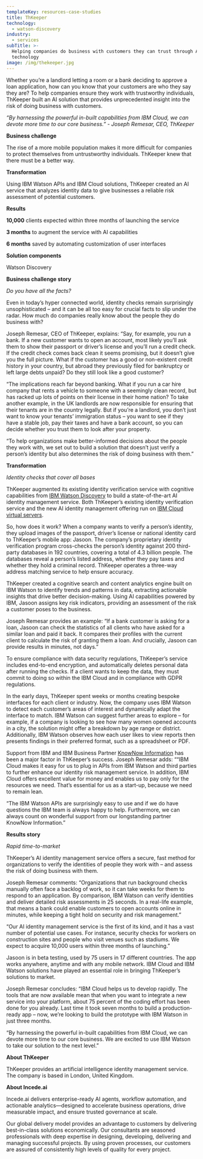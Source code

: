 ```yaml
---
templateKey: resources-case-studies
title: ThKeeper
technology:
  - watson-discovery
industry:
  - services
subTitle: >-
  Helping companies do business with customers they can trust through AI
  technology
image: /img/thekeeper.jpg
---
```

Whether you’re a landlord letting a room or a bank deciding to approve a loan application, how can you know that your customers are who they say they are? To help companies ensure they work with trustworthy individuals, ThKeeper built an AI solution that provides unprecedented insight into the risk of doing business with customers.

*“By harnessing the powerful in-built capabilities from IBM Cloud, we can devote more time to our core business.” - Joseph Remesar, CEO, ThKeeper*

**Business challenge**

The rise of a more mobile population makes it more difficult for companies to protect themselves from untrustworthy individuals. ThKeeper knew that there must be a better way.

**Transformation**

Using IBM Watson APIs and IBM Cloud solutions, ThKeeper created an AI service that analyzes identity data to give businesses a reliable risk assessment of potential customers.

**Results**

**10,000** clients expected within three months of launching the service

**3 months** to augment the service with AI capabilities

**6 months** saved by automating customization of user interfaces

**Solution components**

Watson Discovery

**Business challenge story**

*Do you have all the facts?*

Even in today’s hyper connected world, identity checks remain surprisingly unsophisticated – and it can be all too easy for crucial facts to slip under the radar. How much do companies really know about the people they do business with?

Joseph Remesar, CEO of ThKeeper, explains: “Say, for example, you run a bank. If a new customer wants to open an account, most likely you’ll ask them to show their passport or driver’s license and you’ll run a credit check. If the credit check comes back clean it seems promising, but it doesn’t give you the full picture. What if the customer has a good or non-existent credit history in your country, but abroad they previously filed for bankruptcy or left large debts unpaid? Do they still look like a good customer?

“The implications reach far beyond banking. What if you run a car hire company that rents a vehicle to someone with a seemingly clean record, but has racked up lots of points on their license in their home nation? To take another example, in the UK landlords are now responsible for ensuring that their tenants are in the country legally. But if you’re a landlord, you don’t just want to know your tenants’ immigration status – you want to see if they have a stable job, pay their taxes and have a bank account, so you can decide whether you trust them to look after your property.

“To help organizations make better-informed decisions about the people they work with, we set out to build a solution that doesn’t just verify a person’s identity but also determines the risk of doing business with them.”

**Transformation**

*Identity checks that cover all bases*

ThKeeper augmented its existing identity verification service with cognitive capabilities from [IBM Watson Discovery](https://www.ibm.com/watson/services/discovery/) to build a state-of-the-art AI identity management service. Both ThKeeper’s existing identity verification service and the new AI identity management offering run on [IBM Cloud virtual servers](https://www.ibm.com/cloud/virtual-servers).

So, how does it work? When a company wants to verify a person’s identity, they upload images of the passport, driver’s license or national identity card to ThKeeper’s mobile app: Jasoon. The company’s proprietary identity verification program cross-checks the person’s identity against 200 third-party databases in 192 countries, covering a total of 4.3 billion people. The databases reveal a person’s listed address, whether they pay taxes and whether they hold a criminal record. ThKeeper operates a three-way address matching service to help ensure accuracy.

ThKeeper created a cognitive search and content analytics engine built on IBM Watson to identify trends and patterns in data, extracting actionable insights that drive better decision-making. Using AI capabilities powered by IBM, Jasoon assigns key risk indicators, providing an assessment of the risk a customer poses to the business.

Joseph Remesar provides an example: “If a bank customer is asking for a loan, Jasoon can check the statistics of all clients who have asked for a similar loan and paid it back. It compares their profiles with the current client to calculate the risk of granting them a loan. And crucially, Jasoon can provide results in minutes, not days.”

To ensure compliance with data security regulations, ThKeeper’s service includes end-to-end encryption, and automatically deletes personal data after running the checks. If a client wants to keep the data, they must commit to doing so within the IBM Cloud and in compliance with GDPR regulations.

In the early days, ThKeeper spent weeks or months creating bespoke interfaces for each client or industry. Now, the company uses IBM Watson to detect each customer’s areas of interest and dynamically adapt the interface to match. IBM Watson can suggest further areas to explore – for example, if a company is looking to see how many women opened accounts in a city, the solution might offer a breakdown by age range or district. Additionally, IBM Watson observes how each user likes to view reports then presents findings in their preferred format, such as a spreadsheet or PDF.

Support from IBM and IBM Business Partner [KnowNow Information](http://www.kn-i.com/) has been a major factor in ThKeeper’s success. Joseph Remesar adds: ““IBM Cloud makes it easy for us to plug in APIs from IBM Watson and third parties to further enhance our identity risk management service. In addition, IBM Cloud offers excellent value for money and enables us to pay only for the resources we need. That’s essential for us as a start-up, because we need to remain lean.

“The IBM Watson APIs are surprisingly easy to use and if we do have questions the IBM team is always happy to help. Furthermore, we can always count on wonderful support from our longstanding partner KnowNow Information.”

**Results story**

*Rapid time-to-market*

ThKeeper’s AI identity management service offers a secure, fast method for organizations to verify the identities of people they work with – and assess the risk of doing business with them.

Joseph Remesar comments: “Organizations that run background checks manually often face a backlog of work, so it can take weeks for them to respond to an application. By comparison, IBM Watson can verify identities and deliver detailed risk assessments in 25 seconds. In a real-life example, that means a bank could enable customers to open accounts online in minutes, while keeping a tight hold on security and risk management.”

“Our AI identity management service is the first of its kind, and it has a vast number of potential use cases. For instance, security checks for workers on construction sites and people who visit venues such as stadiums. We expect to acquire 10,000 users within three months of launching.”

Jasoon is in beta testing, used by 75 users in 17 different countries. The app works anywhere, anytime and with any mobile network. IBM Cloud and IBM Watson solutions have played an essential role in bringing ThKeeper’s solutions to market.

Joseph Remesar concludes: “IBM Cloud helps us to develop rapidly. The tools that are now available mean that when you want to integrate a new service into your platform, about 75 percent of the coding effort has been done for you already. Last time it took seven months to build a production-ready app – now, we’re looking to build the prototype with IBM Watson in just three months.

“By harnessing the powerful in-built capabilities from IBM Cloud, we can devote more time to our core business. We are excited to use IBM Watson to take our solution to the next level.”

**About ThKeeper**

ThKeeper provides an artificial intelligence identity management service. The company is based in London, United Kingdom.

**About Incede.ai**

Incede.ai delivers enterprise-ready AI agents, workflow automation, and actionable analytics—designed to accelerate business operations, drive measurable impact, and ensure trusted governance at scale. 

Our global delivery model provides an advantage to customers by delivering best-in-class solutions economically. Our consultants are seasoned professionals with deep expertise in designing, developing, delivering and managing successful projects. By using proven processes, our customers are assured of consistently high levels of quality for every project.
